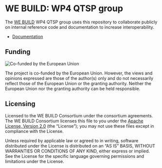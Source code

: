 # WE BUILD: WP4 QTSP group

The [WE BUILD](https://www.webuildconsortium.eu/) WP4 QTSP group uses
this repository to collaborate publicly on internal reference code and
documentation to increase interoperability.

- [Documentation](docs/README.md)

## Funding

![Co-funded by the European Union](https://github.com/EWC-consortium/ewc-wiki/assets/455274/1ac9b4e3-06b9-4c3c-a2af-ec5fbf584517)

The project is co-funded by the European Union. However, the views and
opinions expressed are those of the author(s) only and do not
necessarily reflect those of the European Union or the granting
authority. Neither the European Union nor the granting authority can be
held responsible.

## Licensing

Licensed to the WE BUILD Consortium under the consortium
agreements. The WE BUILD Consortium licenses this file to
you under the [Apache License, Version 2.0](LICENSE) (the
“License”); you may not use these files except in
compliance with the License.

Unless required by applicable law or agreed to in writing,
software distributed under the License is distributed on an
“AS IS” BASIS, WITHOUT WARRANTIES OR CONDITIONS OF ANY
KIND, either express or implied.  See the License for the
specific language governing permissions and limitations
under the License.
